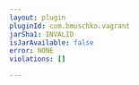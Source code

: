 ```yaml
---
layout: plugin
pluginId: com.bmuschko.vagrant
jarSha1: INVALID
isJarAvailable: false
error: NONE
violations: []

---
```

